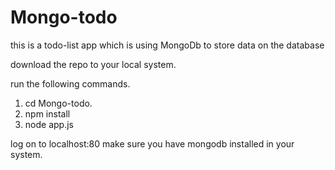 # Mongo-todo
this is a todo-list app which is using MongoDb to store data on the database

download the repo to your local system.


run the following commands.



1. cd Mongo-todo.
2. npm install
3. node app.js

log on to localhost:80
 make sure you have mongodb installed in your system.
